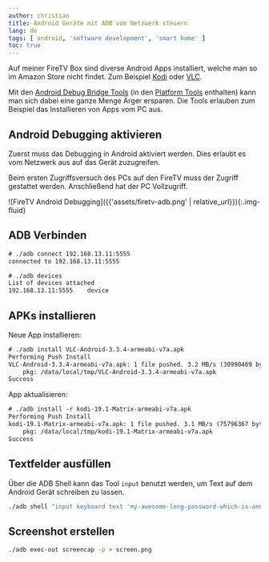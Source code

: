 ```yaml
---
author: christian
title: Android Geräte mit ADB vom Netzwerk steuern
lang: de
tags: [ android, 'software development', 'smart home' ]
toc: true
---
```


Auf meiner FireTV Box sind diverse Android Apps installiert, welche man so
im Amazon Store nicht findet. Zum Beispiel [Kodi][kodi] oder [VLC][vlc].

Mit den [Android Debug Bridge Tools][adb] (in den [Platform Tools][platools] enthalten)
kann man sich dabei eine ganze Menge Ärger ersparen. Die Tools erlauben
zum Beispiel das Installieren von Apps vom PC aus.

[kodi]: https://kodi.tv/download/android
[vlc]: https://www.videolan.org/vlc/download-android.html
[platools]: https://developer.android.com/studio/releases/platform-tools
[adb]: https://developer.android.com/studio/command-line/adb

## Android Debugging aktivieren

Zuerst muss das Debugging in Android aktiviert werden. Dies erlaubt es vom Netzwerk
aus auf das Gerät zuzugreifen.

Beim ersten Zugriffsversuch des PCs auf den FireTV muss
der Zugriff gestattet werden. Anschließend hat der PC Vollzugriff.

![FireTV Android Debugging]({{'assets/firetv-adb.png' | relative_url}}){:.img-fluid}

## ADB Verbinden

```txt
# ./adb connect 192.168.13.11:5555
connected to 192.168.13.11:5555
```

```txt
# ./adb devices
List of devices attached
192.168.13.11:5555    device
```

## APKs installieren

Neue App installieren:

```txt
# ./adb install VLC-Android-3.3.4-armeabi-v7a.apk 
Performing Push Install
VLC-Android-3.3.4-armeabi-v7a.apk: 1 file pushed. 3.2 MB/s (30990469 bytes in 9.174s)
    pkg: /data/local/tmp/VLC-Android-3.3.4-armeabi-v7a.apk
Success
```

App aktualisieren:

```txt
# ./adb install -r kodi-19.1-Matrix-armeabi-v7a.apk 
Performing Push Install
kodi-19.1-Matrix-armeabi-v7a.apk: 1 file pushed. 3.1 MB/s (75796367 bytes in 23.594s)
    pkg: /data/local/tmp/kodi-19.1-Matrix-armeabi-v7a.apk
Success
```

## Textfelder ausfüllen

Über die ADB Shell kann das Tool `input` benutzt werden, um Text auf dem Android Gerät
schreiben zu lassen.

```sh
./adb shell "input keyboard text 'my-awesome-long-password-which-is-annoying-to-type'"
```

## Screenshot erstellen

```sh
./adb exec-out screencap -p > screen.png
```
